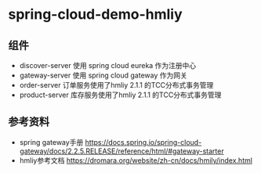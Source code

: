 # spring-cloud-demo-hmliy

## 组件
- discover-server 使用 spring cloud eureka 作为注册中心 
- gateway-server 使用 spring cloud gateway 作为网关
- order-server 订单服务使用了hmliy 2.1.1 的TCC分布式事务管理
- product-server 库存服务使用了hmliy 2.1.1 的TCC分布式事务管理


## 参考资料
- spring gateway手册 https://docs.spring.io/spring-cloud-gateway/docs/2.2.5.RELEASE/reference/html/#gateway-starter
- hmliy参考文档 https://dromara.org/website/zh-cn/docs/hmily/index.html
